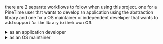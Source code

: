 there are 2 separate workflows to follow when using this project.
one for a PineTime user that wants to develop an application using the abstraction library
and one for a OS maintainer or independent developer that wants to add support for the library to their own OS.

<details>

<summary>as an application developer</summary>

##### setup
setup should be as simple as cloning the respective OS which you wish to run your app on,  
and following the repository's instructions for dependencies, building, and optionally installing glime support if it's not enabled by default.

for most people, **you should not clone glime directly unless you wish to swap between multiple operating systems**, only then should you pre-emptively clone glime and then follow the OS's instructions for using an _existing_ glime download.

<!--
1. clone this repo
2. clone the respective modified OS which you wish to run your app on.
3. follow the operating system's instructions for dependencies, building, and optionally installing glime support if it's not enabled by default.
-->

##### usage
**your entire application will be situated within `glime/externApp.cpp`**  
the glime compatability library pre-configures an application in the host operating system, which wraps arround the application you write
within extern_main(), and executes it when the watch user launches the wrapper app.
**note:** the main entry point for your application is demonstrated in `glime/externApp.h`

**you are limited to using the functions provided in `compat.h`**, however the compatability library requires these functions
are implemented in every supporting operating system, ensuring your application's cross-compatability.
</details>

<details>

<summary>as an OS maintainer</summary>

1. clone this repo
2. augment your watch operating system to provide implementations for the functions defined in `compat.h`
3. also introduce a wrapper application which delegates execution to `glime/wrapApp.cpp` when the app is executed.

the **ideal** approach may include glime as a submodule, and use a symlink to integrate compat.h.

however when modifying someone else's operating system, an alternative **minimally intrusive** approach is to  
create a `glimeSupport/installGlime.sh` script which clones this repository and manually modifies the OS code,  
using symlinks to introduce compat.h and the implementation.  
this approach is demonstrated in the "sister repositories" above.

</details>
